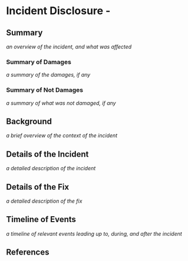 # Incident Disclosure - <date>

## Summary

_an overview of the incident, and what was affected_

### Summary of Damages

_a summary of the damages, if any_

### Summary of Not Damages

_a summary of what was not damaged, if any_

## Background

_a brief overview of the context of the incident_

## Details of the Incident

_a detailed description of the incident_

## Details of the Fix

_a detailed description of the fix_

## Timeline of Events

_a timeline of relevant events leading up to, during, and after the incident_

## References
